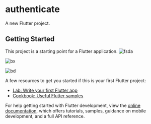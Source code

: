 # authenticate

A new Flutter project.

## Getting Started

This project is a starting point for a Flutter application.
![fsda](https://user-images.githubusercontent.com/92529138/216774408-a7065c6c-a410-4f9b-afb0-cd6c4b0274db.jpg)


![bx](https://user-images.githubusercontent.com/92529138/216774410-cc5e5bfc-f3cf-4503-8a95-2ab153fe24a9.jpg)

![bd](https://user-images.githubusercontent.com/92529138/216774409-a8959b12-d9fa-4cd1-b5e0-bb1bc58d7473.jpg)




A few resources to get you started if this is your first Flutter project:

- [Lab: Write your first Flutter app](https://docs.flutter.dev/get-started/codelab)
- [Cookbook: Useful Flutter samples](https://docs.flutter.dev/cookbook)

For help getting started with Flutter development, view the
[online documentation](https://docs.flutter.dev/), which offers tutorials,
samples, guidance on mobile development, and a full API reference.





